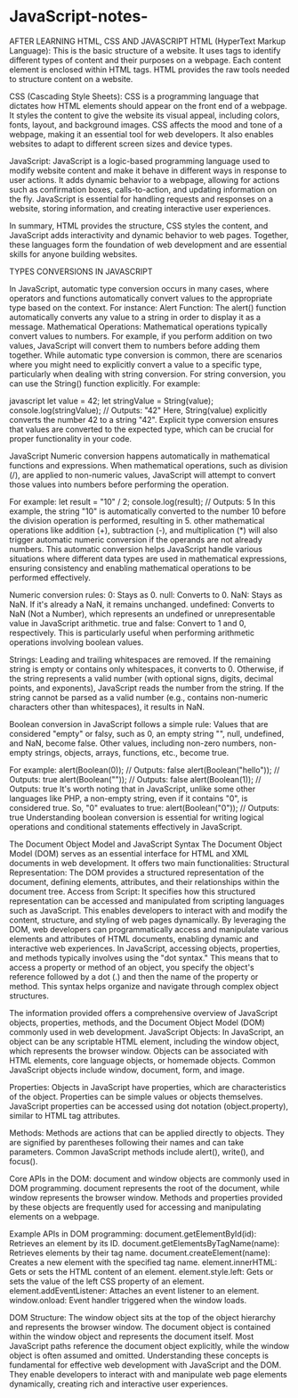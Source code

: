 # JavaScript-notes-

AFTER LEARNING HTML, CSS AND JAVASCRIPT 
HTML (HyperText Markup Language): This is the basic structure of a website. It uses tags to identify different types of content and their purposes on a webpage.
Each content element is enclosed within HTML tags. HTML provides the raw tools needed to structure content on a website.

CSS (Cascading Style Sheets): CSS is a programming language that dictates how HTML elements should appear on the front end of a webpage.
It styles the content to give the website its visual appeal, including colors, fonts, layout, and background images. CSS affects the mood and tone of a webpage,
making it an essential tool for web developers. It also enables websites to adapt to different screen sizes and device types.

JavaScript: JavaScript is a logic-based programming language used to modify website content and make it behave in different ways in response to user actions.
It adds dynamic behavior to a webpage, allowing for actions such as confirmation boxes, calls-to-action, and updating information on the fly.
JavaScript is essential for handling requests and responses on a website, storing information, and creating interactive user experiences.

In summary, HTML provides the structure, CSS styles the content, and JavaScript adds interactivity and dynamic behavior to web pages.
Together, these languages form the foundation of web development and are essential skills for anyone building websites.




TYPES CONVERSIONS IN JAVASCRIPT 

In JavaScript, automatic type conversion occurs in many cases, where operators and functions automatically convert values to the appropriate type based on the context. For instance:
Alert Function: The alert() function automatically converts any value to a string in order to display it as a message.
Mathematical Operations: Mathematical operations typically convert values to numbers. 
For example, if you perform addition on two values, JavaScript will convert them to numbers before adding them together.
While automatic type conversion is common, there are scenarios where you might need to explicitly convert a value to a specific type, particularly when dealing with string conversion.
For string conversion, you can use the String() function explicitly. For example:

javascript
let value = 42;
let stringValue = String(value);
console.log(stringValue); // Outputs: "42"
Here, String(value) explicitly converts the number 42 to a string "42".
Explicit type conversion ensures that values are converted to the expected type, which can be crucial for proper functionality in your code.


JavaScript
Numeric conversion happens automatically in mathematical functions and expressions. When mathematical operations, such as division (/), are applied to non-numeric values,
JavaScript will attempt to convert those values into numbers before performing the operation.

For example:
let result = "10" / 2;
console.log(result); // Outputs: 5
In this example, the string "10" is automatically converted to the number 10 before the division operation is performed, resulting in 5.
other mathematical operations like addition (+), subtraction (-), and multiplication (*) will also trigger automatic numeric conversion if the operands are not already numbers.
This automatic conversion helps JavaScript handle various situations where different data types are used in mathematical expressions, ensuring consistency and enabling mathematical operations to be performed effectively.


Numeric conversion rules:
0: Stays as 0.
null: Converts to 0.
NaN: Stays as NaN. If it's already a NaN, it remains unchanged.
undefined: Converts to NaN (Not a Number), which represents an undefined or unrepresentable value in JavaScript arithmetic.
true and false: Convert to 1 and 0, respectively. This is particularly useful when performing arithmetic operations involving boolean values.

Strings:
Leading and trailing whitespaces are removed.
If the remaining string is empty or contains only whitespaces, it converts to 0.
Otherwise, if the string represents a valid number (with optional signs, digits, decimal points, and exponents), JavaScript reads the number from the string.
If the string cannot be parsed as a valid number (e.g., contains non-numeric characters other than whitespaces), it results in NaN.


Boolean conversion in JavaScript follows a simple rule:
Values that are considered "empty" or falsy, such as 0, an empty string "", null, undefined, and NaN, become false.
Other values, including non-zero numbers, non-empty strings, objects, arrays, functions, etc., become true.

For example:
alert(Boolean(0));       // Outputs: false
alert(Boolean("hello")); // Outputs: true
alert(Boolean(""));      // Outputs: false
alert(Boolean(1));       // Outputs: true
It's worth noting that in JavaScript, unlike some other languages like PHP, a non-empty string, even if it contains "0", is considered true. So, "0" evaluates to true:
alert(Boolean("0"));     // Outputs: true
Understanding boolean conversion is essential for writing logical operations and conditional statements effectively in JavaScript.



The Document Object Model and JavaScript Syntax
The Document Object Model (DOM) serves as an essential interface for HTML and XML documents in web development. It offers two main functionalities:
Structural Representation: The DOM provides a structured representation of the document, defining elements, attributes, and their relationships within the document tree.
Access from Script: It specifies how this structured representation can be accessed and manipulated from scripting languages such as JavaScript. This enables developers to interact with and modify the content, structure, and styling of web pages dynamically. By leveraging the DOM, web developers can programmatically access and manipulate various elements and attributes of HTML documents, enabling dynamic and interactive web experiences.
In JavaScript, accessing objects, properties, and methods typically involves using the "dot syntax." This means that to access a property or method of an object, you specify the object's reference followed by a dot (.) and then the name of the property or method. This syntax helps organize and navigate through complex object structures.

The information provided offers a comprehensive overview of JavaScript objects, properties, methods, and the Document Object Model (DOM) commonly used in web development.
JavaScript Objects:
In JavaScript, an object can be any scriptable HTML element, including the window object, which represents the browser window.
Objects can be associated with HTML elements, core language objects, or homemade objects.
Common JavaScript objects include window, document, form, and image.

Properties:
Objects in JavaScript have properties, which are characteristics of the object.
Properties can be simple values or objects themselves.
JavaScript properties can be accessed using dot notation (object.property), similar to HTML tag attributes.

Methods:
Methods are actions that can be applied directly to objects.
They are signified by parentheses following their names and can take parameters.
Common JavaScript methods include alert(), write(), and focus().

Core APIs in the DOM:
document and window objects are commonly used in DOM programming.
document represents the root of the document, while window represents the browser window.
Methods and properties provided by these objects are frequently used for accessing and manipulating elements on a webpage.

Example APIs in DOM programming:
document.getElementById(id): Retrieves an element by its ID.
document.getElementsByTagName(name): Retrieves elements by their tag name.
document.createElement(name): Creates a new element with the specified tag name.
element.innerHTML: Gets or sets the HTML content of an element.
element.style.left: Gets or sets the value of the left CSS property of an element.
element.addEventListener: Attaches an event listener to an element.
window.onload: Event handler triggered when the window loads.

DOM Structure:
The window object sits at the top of the object hierarchy and represents the browser window.
The document object is contained within the window object and represents the document itself.
Most JavaScript paths reference the document object explicitly, while the window object is often assumed and omitted.
Understanding these concepts is fundamental for effective web development with JavaScript and the DOM. They enable developers to interact with and manipulate web page elements dynamically, creating rich and interactive user experiences.








